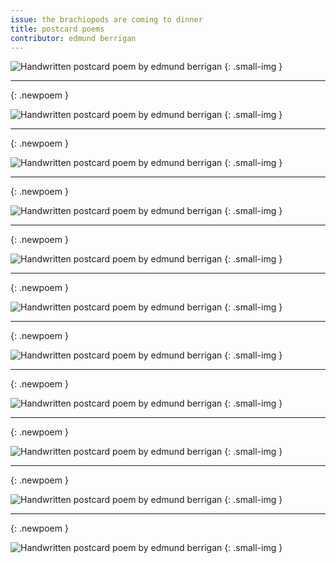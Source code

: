 ```yaml
---
issue: the brachiopods are coming to dinner
title: postcard poems
contributor: edmund berrigan
---
```


<style>
.small-img { margin-left: auto !important; margin-right: auto !important; }
</style>

![Handwritten postcard poem by edmund berrigan](/assets/images/berrigan-000.webp)
{: .small-img }

---
{: .newpoem }

![Handwritten postcard poem by edmund berrigan](/assets/images/berrigan-001.webp)
{: .small-img }

---
{: .newpoem }

![Handwritten postcard poem by edmund berrigan](/assets/images/berrigan-002.webp)
{: .small-img }

---
{: .newpoem }

![Handwritten postcard poem by edmund berrigan](/assets/images/berrigan-003.webp)
{: .small-img }

---
{: .newpoem }

![Handwritten postcard poem by edmund berrigan](/assets/images/berrigan-004.webp)
{: .small-img }

---
{: .newpoem }

![Handwritten postcard poem by edmund berrigan](/assets/images/berrigan-005.webp)
{: .small-img }

---
{: .newpoem }

![Handwritten postcard poem by edmund berrigan](/assets/images/berrigan-006.webp)
{: .small-img }

---
{: .newpoem }

![Handwritten postcard poem by edmund berrigan](/assets/images/berrigan-007.webp)
{: .small-img }

---
{: .newpoem }

![Handwritten postcard poem by edmund berrigan](/assets/images/berrigan-008.webp)
{: .small-img }

---
{: .newpoem }

![Handwritten postcard poem by edmund berrigan](/assets/images/berrigan-009.webp)
{: .small-img }

---
{: .newpoem }

![Handwritten postcard poem by edmund berrigan](/assets/images/berrigan-010.webp)
{: .small-img }
